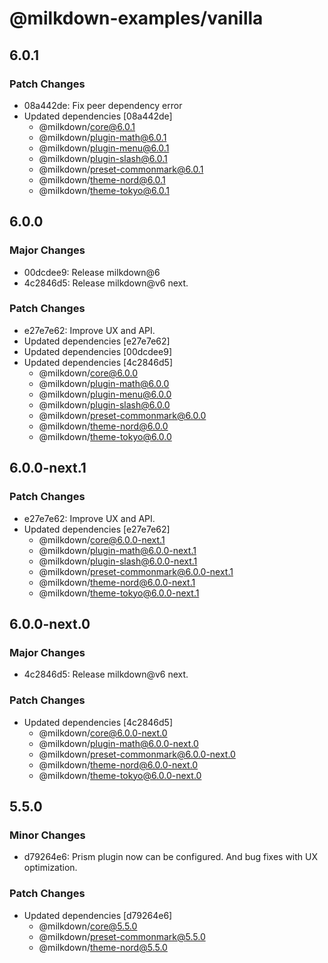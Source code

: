 # @milkdown-examples/vanilla

## 6.0.1

### Patch Changes

-   08a442de: Fix peer dependency error
-   Updated dependencies [08a442de]
    -   @milkdown/core@6.0.1
    -   @milkdown/plugin-math@6.0.1
    -   @milkdown/plugin-menu@6.0.1
    -   @milkdown/plugin-slash@6.0.1
    -   @milkdown/preset-commonmark@6.0.1
    -   @milkdown/theme-nord@6.0.1
    -   @milkdown/theme-tokyo@6.0.1

## 6.0.0

### Major Changes

-   00dcdee9: Release milkdown@6
-   4c2846d5: Release milkdown@v6 next.

### Patch Changes

-   e27e7e62: Improve UX and API.
-   Updated dependencies [e27e7e62]
-   Updated dependencies [00dcdee9]
-   Updated dependencies [4c2846d5]
    -   @milkdown/core@6.0.0
    -   @milkdown/plugin-math@6.0.0
    -   @milkdown/plugin-menu@6.0.0
    -   @milkdown/plugin-slash@6.0.0
    -   @milkdown/preset-commonmark@6.0.0
    -   @milkdown/theme-nord@6.0.0
    -   @milkdown/theme-tokyo@6.0.0

## 6.0.0-next.1

### Patch Changes

-   e27e7e62: Improve UX and API.
-   Updated dependencies [e27e7e62]
    -   @milkdown/core@6.0.0-next.1
    -   @milkdown/plugin-math@6.0.0-next.1
    -   @milkdown/plugin-slash@6.0.0-next.1
    -   @milkdown/preset-commonmark@6.0.0-next.1
    -   @milkdown/theme-nord@6.0.0-next.1
    -   @milkdown/theme-tokyo@6.0.0-next.1

## 6.0.0-next.0

### Major Changes

-   4c2846d5: Release milkdown@v6 next.

### Patch Changes

-   Updated dependencies [4c2846d5]
    -   @milkdown/core@6.0.0-next.0
    -   @milkdown/plugin-math@6.0.0-next.0
    -   @milkdown/preset-commonmark@6.0.0-next.0
    -   @milkdown/theme-nord@6.0.0-next.0
    -   @milkdown/theme-tokyo@6.0.0-next.0

## 5.5.0

### Minor Changes

-   d79264e6: Prism plugin now can be configured. And bug fixes with UX optimization.

### Patch Changes

-   Updated dependencies [d79264e6]
    -   @milkdown/core@5.5.0
    -   @milkdown/preset-commonmark@5.5.0
    -   @milkdown/theme-nord@5.5.0
